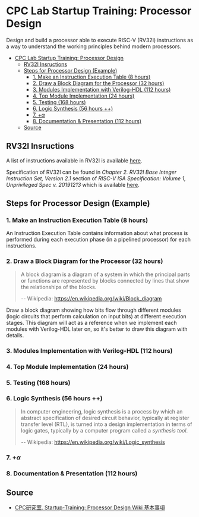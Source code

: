 # CPC Lab Startup Training: Processor Design
Design and build a processor able to execute RISC-V (RV32I) instructions as a way to understand the working principles behind modern processors.

- [CPC Lab Startup Training: Processor Design](#cpc-lab-startup-training-processor-design)
  - [RV32I Insructions](#rv32i-insructions)
  - [Steps for Processor Design (Example)](#steps-for-processor-design-example)
    - [1. Make an Instruction Execution Table (8 hours)](#1-make-an-instruction-execution-table-8-hours)
    - [2. Draw a Block Diagram for the Processor (32 hours)](#2-draw-a-block-diagram-for-the-processor-32-hours)
    - [3. Modules Implementation with Verilog-HDL (112 hours)](#3-modules-implementation-with-verilog-hdl-112-hours)
    - [4. Top Module Implementation (24 hours)](#4-top-module-implementation-24-hours)
    - [5. Testing (168 hours)](#5-testing-168-hours)
    - [6. Logic Synthesis (56 hours ++)](#6-logic-synthesis-56-hours-)
    - [7. +$\alpha$](#7-alpha)
    - [8. Documentation & Presentation (112 hours)](#8-documentation--presentation-112-hours)
  - [Source](#source)

## RV32I Insructions
A list of instructions available in RV32I is available [here](https://msyksphinz-self.github.io/riscv-isadoc/html/rvi.html).

Specification of RV32I can be found in _Chapter 2. RV32I Base Integer Instruction Set, Version 2.1_ section of _RISC-V ISA Specification: Volume 1, Unprivileged Spec v. 20191213_ which is available [here](https://github.com/riscv/riscv-isa-manual/releases/download/Ratified-IMAFDQC/riscv-spec-20191213.pdf).

## Steps for Processor Design (Example)
### 1. Make an Instruction Execution Table (8 hours)
An Instruction Execution Table contains information about what process is performed during each execution phase (in a pipelined processor) for each instructions.

### 2. Draw a Block Diagram for the Processor (32 hours)
> A block diagram is a diagram of a system in which the principal parts or functions are represented by blocks connected by lines that show the relationships of the blocks.
> 
> -- Wikipedia: https://en.wikipedia.org/wiki/Block_diagram

Draw a block diagram showing how bits flow through different modules (logic circuits that perform calculation on input bits) at different execution stages.
This diagram will act as a reference when we implement each modules with Verilog-HDL later on, so it's better to draw this diagram with details.

### 3. Modules Implementation with Verilog-HDL (112 hours)

### 4. Top Module Implementation (24 hours)

### 5. Testing (168 hours)

### 6. Logic Synthesis (56 hours ++)
> In computer engineering, logic synthesis is a process by which an abstract specification of desired circuit behavior, typically at register transfer level (RTL), is turned into a design implementation in terms of logic gates, typically by a computer program called a _synthesis tool_.
>
> -- Wikipedia: https://en.wikipedia.org/wiki/Logic_synthesis

### 7. +$\alpha$

### 8. Documentation & Presentation (112 hours)

## Source
- [CPC研究室. Startup-Training: Processor Design Wiki 基本事項](http://web.cpc.ait.kyushu-u.ac.jp/ST/ProcDesign_wiki/index.php?%B4%F0%CB%DC%BB%F6%B9%E0)